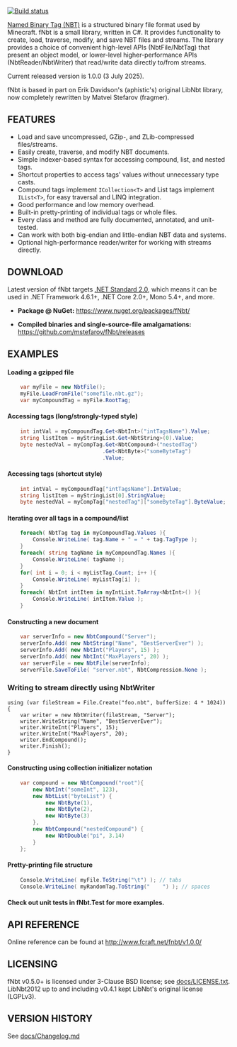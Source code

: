 [![Build status](https://ci.appveyor.com/api/projects/status/vcdkhya4u6h26qr2/branch/master?svg=true)](https://ci.appveyor.com/project/fragmer/fnbt/branch/master)

[Named Binary Tag (NBT)](https://minecraft.gamepedia.com/NBT_format) is a structured binary file format used by Minecraft.
fNbt is a small library, written in C#. It provides functionality
to create, load, traverse, modify, and save NBT files and streams.
The library provides a choice of convenient high-level APIs (NbtFile/NbtTag) that present an object model,
or lower-level higher-performance APIs (NbtReader/NbtWriter) that read/write data directly to/from streams.

Current released version is 1.0.0 (3 July 2025).

fNbt is based in part on Erik Davidson's (aphistic's) original LibNbt library,
now completely rewritten by Matvei Stefarov (fragmer).


## FEATURES
- Load and save uncompressed, GZip-, and ZLib-compressed files/streams.
- Easily create, traverse, and modify NBT documents.
- Simple indexer-based syntax for accessing compound, list, and nested tags.
- Shortcut properties to access tags' values without unnecessary type casts.
- Compound tags implement `ICollection<T>` and List tags implement `IList<T>`, for easy traversal and LINQ integration.
- Good performance and low memory overhead.
- Built-in pretty-printing of individual tags or whole files.
- Every class and method are fully documented, annotated, and unit-tested.
- Can work with both big-endian and little-endian NBT data and systems.
- Optional high-performance reader/writer for working with streams directly.


## DOWNLOAD
Latest version of fNbt targets [.NET Standard 2.0](https://learn.microsoft.com/en-us/dotnet/standard/net-standard?tabs=net-standard-2-0),
which means it can be used in .NET Framework 4.6.1+, .NET Core 2.0+, Mono 5.4+, and more.

- **Package @ NuGet:**  https://www.nuget.org/packages/fNbt/

- **Compiled binaries and single-source-file amalgamations:**  https://github.com/mstefarov/fNbt/releases


## EXAMPLES
#### Loading a gzipped file
```cs
    var myFile = new NbtFile();
    myFile.LoadFromFile("somefile.nbt.gz");
    var myCompoundTag = myFile.RootTag;
```

#### Accessing tags (long/strongly-typed style)
```cs
    int intVal = myCompoundTag.Get<NbtInt>("intTagsName").Value;
    string listItem = myStringList.Get<NbtString>(0).Value;
    byte nestedVal = myCompTag.Get<NbtCompound>("nestedTag")
                              .Get<NbtByte>("someByteTag")
                              .Value;
```

#### Accessing tags (shortcut style)
```cs
    int intVal = myCompoundTag["intTagsName"].IntValue;
    string listItem = myStringList[0].StringValue;
    byte nestedVal = myCompTag["nestedTag"]["someByteTag"].ByteValue;
```

#### Iterating over all tags in a compound/list
```cs
    foreach( NbtTag tag in myCompoundTag.Values ){
        Console.WriteLine( tag.Name + " = " + tag.TagType );
    }
    foreach( string tagName in myCompoundTag.Names ){
        Console.WriteLine( tagName );
    }
    for( int i = 0; i < myListTag.Count; i++ ){
        Console.WriteLine( myListTag[i] );
    }
    foreach( NbtInt intItem in myIntList.ToArray<NbtInt>() ){
        Console.WriteLine( intItem.Value );
    }
```

#### Constructing a new document
```cs
    var serverInfo = new NbtCompound("Server");
    serverInfo.Add( new NbtString("Name", "BestServerEver") );
    serverInfo.Add( new NbtInt("Players", 15) );
    serverInfo.Add( new NbtInt("MaxPlayers", 20) );
    var serverFile = new NbtFile(serverInfo);
    serverFile.SaveToFile( "server.nbt", NbtCompression.None );
```

### Writing to stream directly using NbtWriter
```
using (var fileStream = File.Create("foo.nbt", bufferSize: 4 * 1024)) {
    var writer = new NbtWriter(fileStream, "Server");
    writer.WriteString("Name", "BestServerEver");
    writer.WriteInt("Players", 15);
    writer.WriteInt("MaxPlayers", 20);
    writer.EndCompound();
    writer.Finish();
}
```

#### Constructing using collection initializer notation
```cs
    var compound = new NbtCompound("root"){
        new NbtInt("someInt", 123),
        new NbtList("byteList") {
            new NbtByte(1),
            new NbtByte(2),
            new NbtByte(3)
        },
        new NbtCompound("nestedCompound") {
            new NbtDouble("pi", 3.14)
        }
    };
```

#### Pretty-printing file structure
```cs
    Console.WriteLine( myFile.ToString("\t") ); // tabs
    Console.WriteLine( myRandomTag.ToString("    ") ); // spaces
```

#### Check out unit tests in fNbt.Test for more examples.


## API REFERENCE
Online reference can be found at http://www.fcraft.net/fnbt/v1.0.0/


## LICENSING
fNbt v0.5.0+ is licensed under 3-Clause BSD license; see [docs/LICENSE.txt](docs/LICENSE.txt).
LibNbt2012 up to and including v0.4.1 kept LibNbt's original license (LGPLv3).


## VERSION HISTORY
See [docs/Changelog.md](docs/Changelog.md)
